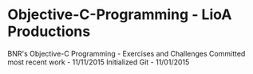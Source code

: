 # Objective-C-Programming - LioA Productions
BNR's Objective-C Programming - Exercises and Challenges
Committed most recent work - 11/11/2015
Initialized Git - 11/01/2015


